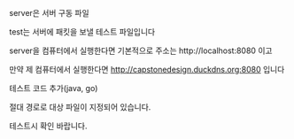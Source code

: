server은 서버 구동 파일

test는 서버에 패킷을 보낼 테스트 파일입니다

server을 컴퓨터에서 실행한다면 기본적으로 주소는 http://localhost:8080 이고

만약 제 컴퓨터에서 실행한다면 http://capstonedesign.duckdns.org:8080 입니다

테스트 코드 추가(java, go)

절대 경로로 대상 파일이 지정되어 있습니다.  

테스트시 확인 바랍니다.